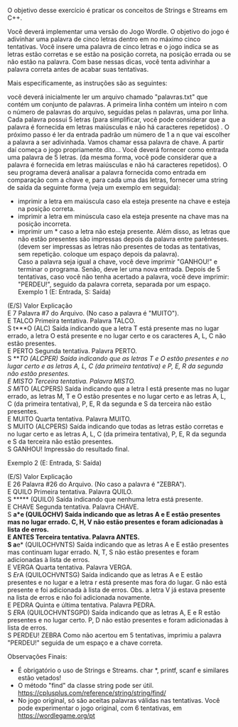 O objetivo desse exercício é praticar os conceitos de Strings e Streams em C++. 

Você deverá implementar uma versão do Jogo Wordle.  O objetivo do jogo é adivinhar uma palavra de cinco letras dentro em no máximo cinco tentativas. Você insere uma palavra de cinco letras e o jogo indica se as letras estão corretas e se estão na posição correta, na posição errada ou se não estão na palavra. Com base nessas dicas, você tenta adivinhar a palavra correta antes de acabar suas tentativas. 

Mais especificamente, as instruções são as seguintes: 

você deverá inicialmente ler um arquivo chamado "palavras.txt" que contém um conjunto de palavras. A primeira linha contém um inteiro n com o número de palavras do arquivo, seguidas pelas n palavras, uma por linha. Cada palavra possui 5 letras (para simplificar, você pode considerar que a palavra é fornecida em letras maiúsculas e não há caracteres repetidos) .
O próximo passo é ler da entrada padrão um número de 1 a n que vai escolher a palavra a ser adivinhada. Vamos chamar essa palavra de chave.
A partir daí começa o jogo propriamente dito... Você deverá fornecer como entrada uma palavra de 5 letras. (da mesma forma,  você pode considerar que a palavra é fornecida em letras maiúsculas e não há caracteres repetidos).
O seu programa deverá analisar a palavra fornecida como entrada em comparação com a chave e, para cada uma das letras, fornecer uma string de saída da seguinte forma (veja um exemplo em seguida):
- imprimir a letra em maiúscula caso ela esteja presente na chave e esteja na posição correta.
- imprimir a letra em minúscula caso ela esteja presente na chave mas na posição incorreta.
- imprimir um * caso a letra não esteja presente. Além disso, as letras que não estão presentes são impressas depois da palavra entre parênteses.
(devem ser impressas as letras não presentes de todas as tentativas, sem repetição. coloque um espaço depois da palavra).  
Caso a palavra seja igual a chave, você deve imprimir "GANHOU!" e terminar o programa. Senão, deve ler uma nova entrada.
Depois de 5 tentativas, caso você não tenha acertado a palavra, você deve imprimir: "PERDEU!", seguido da palavra correta, separada por um espaço.
Exemplo 1 (E: Entrada, S: Saída)

(E/S)	 Valor           Explicação <br />
E	7	                   Palavra #7 do Arquivo. (No caso a palavra é "MUITO"). <br />
E	TALCO	               Primeira tentativa. Palavra TALCO. <br />
S	t***O (ALC)	         Saída indicando que a letra T está presente mas no lugar errado, a letra O está presente e no lugar certo e os caracteres A, L, C não estão presentes. <br />
E	PERTO	               Segunda tentativa. Palavra PERTO. <br />
S	***TO (ALCPER)	     Saída indicando que as letras T e O estão presentes e no lugar certo e as letras A, L, C (da primeira tentativa) e P, E, R da segunda não estão presentes. <br />
E	MISTO	               Terceira tentativa. Palavra MISTO. <br />
S	Mi*TO (ALCPERS)	     Saída indicando que a letra I está presente mas no lugar errado, as letras M, T e O estão presentes e no lugar certo e as letras A, L, C (da primeira tentativa), P, E, R da segunda e S 
                       da terceira não estão presentes. <br />
E	MUITO	               Quarta tentativa. Palavra MUITO. <br />
S	MUITO (ALCPERS)	     Saída indicando que todas as letras estão corretas e no lugar certo e as letras A, L, C (da primeira tentativa), P, E, R da segunda e S da terceira não estão presentes. <br />
S	GANHOU!	             Impressão do resultado final. <br />


Exemplo 2 (E: Entrada, S: Saída)

(E/S)	 Valor	                 Explicação <br />
E	26	                         Palavra #26 do Arquivo. (No caso a palavra é "ZEBRA"). <br />
E	QUILO	                       Primeira tentativa. Palavra QUILO. <br />
S	***** (QUILO)                Saída indicando que nenhuma letra está presente. <br />
E	CHAVE	                       Segunda tentativa. Palavra CHAVE. <br />
S	**a*e (QUILOCHV)	           Saída indicando que as letras A e E estão presentes mas no lugar errado. C, H, V não estão presentes e foram adicionadas à lista de erros. <br />
E	ANTES	                       Terceira tentativa. Palavra ANTES. <br />
S	a**e* (QUILOCHVNTS)          Saída indicando que as letras A e E estão presentes mas continuam lugar errado. N, T, S não estão presentes e foram adicionadas à lista de erros. <br />
E	VERGA	                       Quarta tentativa. Palavra VERGA. <br />
S	*Er*A (QUILOCHVNTSG)         Saída indicando que as letras A e E estão presentes e no lugar e a letra r está presente mas fora do lugar. G não está presente e foi adicionada à lista de erros. 
                               Obs. a letra V já estava presente na lista de erros e não foi adicionada novamente. <br />
E	 PEDRA	                     Quinta e última tentativa. Palavra PEDRA. <br />
S	 *E*RA (QUILOCHVNTSGPD)	     Saída indicando que as letras A, E e R estão presentes e no lugar certo. P, D  não estão presentes e foram adicionadas à lista de erros. <br />
S	PERDEU! ZEBRA                Como não acertou em 5 tentativas, imprimiu a palavra "PERDEU!" seguida de um espaço e a chave correta. <br />

Observações Finais:
- É obrigatório o uso de Strings e Streams. char *, printf, scanf e similares estão vetados!
- O método "find" da classe string pode ser útil. https://cplusplus.com/reference/string/string/find/
- No jogo original, só são aceitas palavras válidas nas tentativas. Você pode experimentar o jogo original, com 6 tentativas, em https://wordlegame.org/pt
